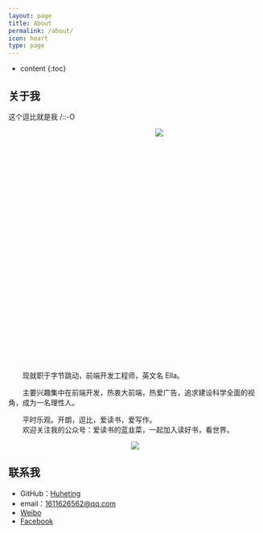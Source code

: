 ```yaml
---
layout: page
title: About
permalink: /about/
icon: heart
type: page
---
```


* content
{:toc}

## 关于我

这个逗比就是我 /::-O

<div style="text-align: center; width: 600px; height: 450px;">
<img src="https://img-blog.csdnimg.cn/20200213181851349.jpeg?x-oss-process=image/watermark,type_ZmFuZ3poZW5naGVpdGk,shadow_10,text_aHR0cHM6Ly9ibG9nLmNzZG4ubmV0L2hodGh3eA==,size_16,color_FFFFFF,t_70"/>
</div>


<br/>&emsp;&emsp;现就职于字节跳动，前端开发工程师，英文名 Ella。

&emsp;&emsp;主要兴趣集中在前端开发，热衷大前端，热爱广告，追求建设科学全面的视角，成为一名理性人。

&emsp;&emsp;平时乐观。开朗，逗比，爱读书，爱写作。<br/>
&emsp;&emsp;欢迎关注我的公众号：爱读书的蓝韭菜，一起加入读好书，看世界。
<div style="text-align: center">
<img src="https://pic1.zhimg.com/80/v2-e9a8c6db60c6ed251ad46fa464063dac_hd.jpg"/>
</div>


## 联系我

* GitHub：[Huheting](https://github.com/xiaohujiazi)
* email：1611626562@qq.com
* [Weibo](https://www.weibo.com/6622012918/profile?rightmod=1&wvr=6&mod=personinfo&is_all=1)
* [Facebook](https://www.facebook.com/profile.php?id=100030529303759&ref=bookmarks)

